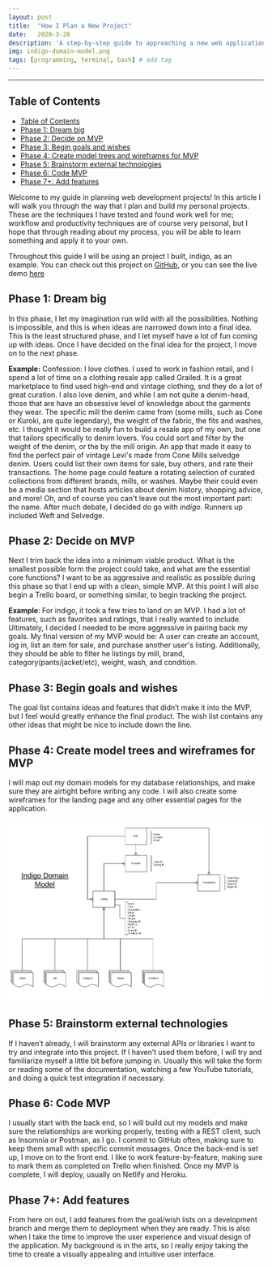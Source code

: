 ```yaml
---
layout: post
title:  "How I Plan a New Project"
date:   2020-3-28
description: 'A step-by-step guide to approaching a new web application'
img: indigo-domain-model.png
tags: [programming, terminal, bash] # add tag
---
```

---

## Table of Contents

- [Table of Contents](#table-of-contents)
- [Phase 1: Dream big](#phase-1-dream-big)
- [Phase 2: Decide on MVP](#phase-2-decide-on-mvp)
- [Phase 3: Begin goals and wishes](#phase-3-begin-goals-and-wishes)
- [Phase 4: Create model trees and wireframes for MVP](#phase-4-create-model-trees-and-wireframes-for-mvp)
- [Phase 5: Brainstorm external technologies](#phase-5-brainstorm-external-technologies)
- [Phase 6: Code MVP](#phase-6-code-mvp)
- [Phase 7+: Add features](#phase-7-add-features)

Welcome to my guide in planning web development projects! In this article I will walk you through the way that I plan and build my personal projects. These are the techniques I have tested and found work well for me; workflow and productivity techniques are of course very personal, but I hope that through reading about my process, you will be able to learn something and apply it to your own.

Throughout this guide I will be using an project I built, indigo, as an example. You can check out this project on [GitHub](https://github.com/shanelonergan/indigo), or you can see the live demo [here](indigo-resale.store)

## Phase 1: Dream big

In this phase, I let my imagination run wild with all the possibilities. Nothing is impossible, and this is when ideas are narrowed down into a final idea. This is the least structured phase, and I let myself have a lot of fun coming up with ideas. Once I have decided on the final idea for the project, I move on to the next phase.

**Example:** Confession: I love clothes. I used to work in fashion retail, and I spend a lot of time on a clothing resale app called Grailed. It is a great marketplace to find used high-end and vintage clothing, snd they do a lot of great curation. I also love denim, and while I am not quite a denim-head, those that are have an obsessive level of knowledge about the garments they wear. The specific mill the denim came from (some mills, such as Cone or Kuroki, are quite legendary), the weight of the fabric, the fits and washes, etc. I thought it would be really fun to build a resale app of my own, but one that tailors specifically to denim lovers. You could sort and filter by the weight of the denim, or the by the mill origin. An app that made it easy to find the perfect pair of vintage Levi's made from Cone Mills selvedge denim. Users could list their own items for sale, buy others, and rate their transactions. The home page could feature a rotating selection of curated collections from different brands, mills, or washes. Maybe their could even be a media section that hosts articles about denim history, shopping advice, and more! Oh, and of course you can't leave out the most important part: the name. After much debate, I decided do go with *indigo*. Runners up included Weft and Selvedge.

## Phase 2: Decide on MVP

Next I trim back the idea into a minimum viable product. What is the smallest possible form the project could take, and what are the essential core functions? I want to be as aggressive and realistic as possible during this phase so that I end up with a clean, simple MVP.  At this point I will also begin a Trello board, or something similar, to begin tracking the project.

**Example**: For indigo, it took a few tries to land on an MVP. I had a lot of features, such as favorites and ratings, that I really wanted to include. Ultimately, I decided I needed to be more aggressive in pairing back my goals. My final version of my MVP would be: A user can create an account, log in, list an item for sale, and purchase another user's listing. Additionally, they should be able to filter he listings by mill, brand, category(pants/jacket/etc), weight, wash, and condition.

## Phase 3: Begin goals and wishes

The goal list contains ideas and features that didn’t make it into the MVP, but I feel would greatly enhance the final product. The wish list contains any other ideas that might be nice to include down the line.

## Phase 4: Create model trees and wireframes for MVP

I will map out my domain models for my database relationships, and make sure they are airtight before writing any code. I will also create some wireframes for the landing page and any other essential pages for the application.

![indigo domain models](./../assets/img/indigo-domain-model.jpeg "indigo domain models")

## Phase 5: Brainstorm external technologies

If I haven’t already, I will brainstorm any external APIs or libraries I want to try and integrate into this project. If I haven’t used them before, I will try and familiarize myself a little bit before jumping in. Usually this will take the form or reading some of the documentation, watching a few YouTube tutorials, and doing a quick test integration if necessary.

## Phase 6: Code MVP

I usually start with the back end, so I will build out my models and make sure the relationships are working properly, testing with a REST client, such as Insomnia or Postman, as I go. I commit to GitHub often, making sure to keep them small with specific commit messages. Once the back-end is set up, I move on to the front end. I like to work feature-by-feature, making sure to mark them as completed on Trello when finished. Once my MVP is complete, I will deploy, usually on Netlify and Heroku.

## Phase 7+: Add features

From here on out, I add features from the goal/wish lists on a development branch and merge them to deployment when they are ready. This is also when I take the time to improve the user experience and visual design of the application. My background is in the arts, so I really enjoy taking the time to create a visually appealing and intuitive user interface.
